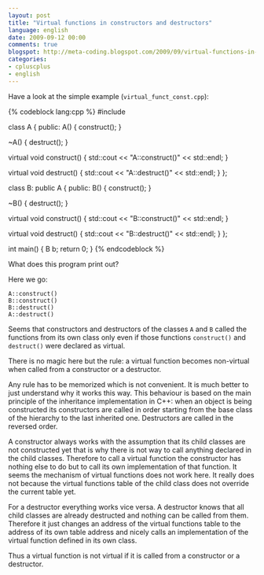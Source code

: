 ```yaml
---
layout: post
title: "Virtual functions in constructors and destructors"
language: english
date: 2009-09-12 00:00
comments: true
blogspot: http://meta-coding.blogspot.com/2009/09/virtual-functions-in-constructors-and.html
categories: 
- cpluscplus
- english
---
```

Have a look at the simple example (`virtual_funct_const.cpp`):

{% codeblock lang:cpp %}
#include <iostream>

class A {
 public:
  A() {
    construct();
  }

  ~A() {
    destruct();
  }

  virtual void construct() {
    std::cout << "A::construct()" << std::endl;
  }

  virtual void destruct() {
    std::cout << "A::destruct()" << std::endl;
  }
};

class B: public A {
 public:
  B() {
    construct();
  }

  ~B() {
    destruct();
  }

  virtual void construct() {
    std::cout << "B::construct()" << std::endl;
  }

  virtual void destruct() {
    std::cout << "B::destruct()" << std::endl;
  }
};

int main() {
  B b;
  return 0;
}
{% endcodeblock %}

What does this program print out?

Here we go:

    A::construct()
    B::construct()
    B::destruct()
    A::destruct()
    
Seems that constructors and destructors of the classes `A` and `B` called the functions from its own class only even if those functions `construct()` and `destruct()` were declared as virtual.

There is no magic here but the rule: a virtual function becomes non-virtual when called from a constructor or a destructor.

Any rule has to be memorized which is not convenient. It is much better to just understand why it works this way. This behaviour is based on the main principle of the inheritance implementation in C++: when an object is being constructed its constructors are called in order starting from the base class of the hierarchy to the last inherited one. Destructors are called in the reversed order.

A constructor always works with the assumption that its child classes are not constructed yet that is why there is not way to call anything declared in the child classes. Therefore to call a virtual function the constructor has nothing else to do but to call its own implementation of that function. It seems the mechanism of virtual functions does not work here. It really does not because the virtual functions table of the child class does not override the current table yet.

For a destructor everything works vice versa. A destructor knows that all child classes are already destructed and nothing can be called from them. Therefore it just changes an address of the virtual functions table to the address of its own table address and nicely calls an implementation of the virtual function defined in its own class.

Thus a virtual function is not virtual if it is called from a constructor or a destructor.

